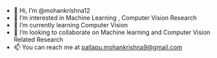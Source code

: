 - 👋 Hi, I’m @mohankrishna12
- 👀 I’m interested in Machine Learning , Computer Vision Research
- 🌱 I’m currently learning Computer Vision
- 💞️ I’m looking to collaborate on Machine learning and Computer Vision Related Research
- 📫 You can reach me at pallapu.mohankrishna9@gmail.com

<!---
mohankrishna12/mohankrishna12 is a ✨ special ✨ repository because its `README.md` (this file) appears on your GitHub profile.
You can click the Preview link to take a look at your changes.
--->
